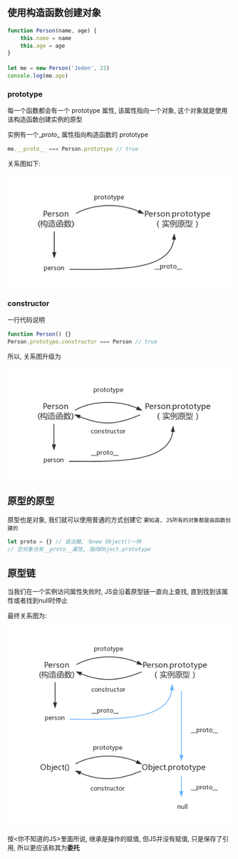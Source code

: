 ## 使用构造函数创建对象

```js
function Person(name, age) {
    this.name = name
    this.age = age
}

let me = new Person('Jeden', 21)
console.log(me.age)
```

### prototype

每一个函数都会有一个 prototype 属性, 该属性指向一个对象, 这个对象就是使用该构造函数创建实例的原型

实例有一个\__proto__ 属性指向构造函数的 prototype

```js
me.__proto__ === Person.prototype // true
```

关系图如下:

![img](../../assets/prototype2.png)

### constructor

一行代码说明

```js
function Person() {}
Person.prototype.constructor === Person // true
```

所以, 关系图升级为

![img](../../assets/prototype3.png)

## 原型的原型

原型也是对象, 我们就可以使用普通的方式创建它 `要知道, JS所有的对象都是由函数创建的`

```js
let proto = {} // 语法糖, 与new Object()一样
// 空对象也有__proto__属性, 指向Object.prototype
```



## 原型链

当我们在一个实例访问属性失败时, JS会沿着原型链一直向上查找, 直到找到该属性或者找到null时停止

最终关系图为:

![img](../../assets/prototype5.png)

按<你不知道的JS>里面所说, 继承是操作的赋值, 但JS并没有赋值, 只是保存了引用, 所以更应该称其为**委托**